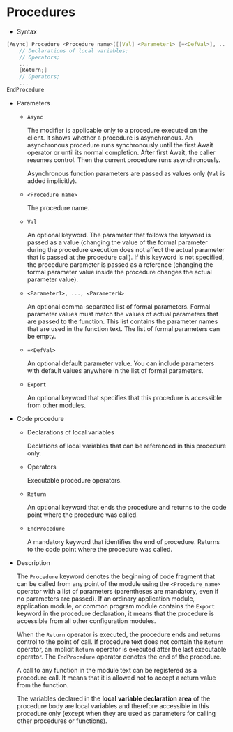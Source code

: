 # Procedures

+ Syntax
```cpp
[Async] Procedure <Procedure name>([[Val] <Parameter1> [=<DefVal>], ... ,[Val] <ParameterN> [=<DefVal>]])[Export] 
    // Declarations of local variables;
    // Operators;
    ...
    [Return;]
    // Operators;
    ...
EndProcedure
```
+ Parameters
    + `Async`
    
        The modifier is applicable only to a procedure executed on the client. It shows whether a procedure is asynchronous. An asynchronous procedure runs synchronously until the first Await operator or until its normal completion. After first Await, the caller resumes control. Then the current procedure runs asynchronously.
        
        Asynchronous function parameters are passed as values only (`Val` is added implicitly).
    + `<Procedure name>`
        
        The procedure name.
    + `Val`
    
        An optional keyword. The parameter that follows the keyword is passed as a value (changing the value of the formal parameter during the procedure execution does not affect the actual parameter that is passed at the procedure call). If this keyword is not specified, the procedure parameter is passed as a reference (changing the formal parameter value inside the procedure changes the actual parameter value).
    + `<Parameter1>, ..., <ParameterN>`

        An optional comma-separated list of formal parameters. Formal parameter values must match the values of actual parameters that are passed to the function. This list contains the parameter names that are used in the function text. The list of formal parameters can be empty.
    + `=<DefVal>`
        
        An optional default parameter value. You can include parameters with default values anywhere in the list of formal parameters.

    + `Export`
    
        An optional keyword that specifies that this procedure is accessible from other modules.

+ Code procedure
    + Declarations of local variables
        
       Declations of local variables that can be referenced in this procedure only.
    + Operators

        Executable procedure operators.
    + `Return`

        An optional keyword that ends the procedure and returns to the code point where the procedure was called.

    + `EndProcedure`
        
        A mandatory keyword that identifies the end of procedure. 
        Returns to the code point where the procedure was called.

+ Description

    The `Procedure` keyword denotes the beginning of code fragment that can be called from any point of the module using the `<Procedure_name>` operator with a list of parameters (parentheses are mandatory, even if no parameters are passed). If an ordinary application module, application module, or common program module contains the `Export` keyword in the procedure declaration, it means that the procedure is accessible from all other configuration modules.

    When the `Return` operator is executed, the procedure ends and returns control to the point of call. If procedure text does not contain the `Return` operator, an implicit `Return` operator is executed after the last executable operator. The `EndProcedure` operator denotes the end of the procedure.
    
    A call to any function in the module text can be registered as a procedure call. It means that it is allowed not to accept a return value from the function.

    The variables declared in the **local variable declaration area** of the procedure body are local variables and therefore accessible in this procedure only (except when they are used as parameters for calling other procedures or functions).